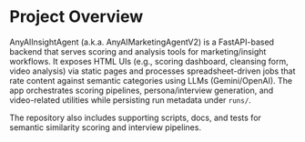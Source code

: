 # Project Overview
AnyAIInsightAgent (a.k.a. AnyAIMarketingAgentV2) is a FastAPI-based backend that serves scoring and analysis tools for marketing/insight workflows. It exposes HTML UIs (e.g., scoring dashboard, cleansing form, video analysis) via static pages and processes spreadsheet-driven jobs that rate content against semantic categories using LLMs (Gemini/OpenAI). The app orchestrates scoring pipelines, persona/interview generation, and video-related utilities while persisting run metadata under `runs/`.

The repository also includes supporting scripts, docs, and tests for semantic similarity scoring and interview pipelines.